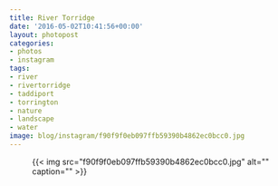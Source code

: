 ```yaml
---
title: River Torridge
date: '2016-05-02T10:41:56+00:00'
layout: photopost
categories:
- photos
- instagram
tags:
- river
- rivertorridge
- taddiport
- torrington
- nature
- landscape
- water
image: blog/instagram/f90f9f0eb097ffb59390b4862ec0bcc0.jpg
---
```


<figure class="photo photo--square">
  {{< img src="f90f9f0eb097ffb59390b4862ec0bcc0.jpg" alt="" caption="" >}}

</figure>



